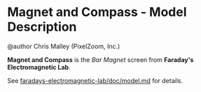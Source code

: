 # Magnet and Compass - Model Description

@author Chris Malley (PixelZoom, Inc.)

**Magnet and Compass** is the _Bar Magnet_ screen from **Faraday's Electromagnetic Lab**.

See [faradays-electromagnetic-lab/doc/model.md](https://github.com/phetsims/faradays-electromagnetic-lab/blob/main/doc/model.md) for details.